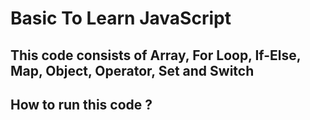 # Basic To Learn JavaScript

## This code consists of Array, For Loop, If-Else, Map, Object, Operator, Set and Switch

## How to run this code ?
